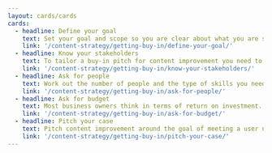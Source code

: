 ```yaml
---
layout: cards/cards
cards:
  - headline: Define your goal
    text: Set your goal and scope so you are clear about what you are selling the need for.
    link: '/content-strategy/getting-buy-in/define-your-goal/'
  - headline: Know your stakeholders
    text: To tailor a buy-in pitch for content improvement you need to know exactly who your stakeholders are.
    link: '/content-strategy/getting-buy-in/know-your-stakeholders/'
  - headline: Ask for people
    text: Work out the number of people and the type of skills you need.
    link: '/content-strategy/getting-buy-in/ask-for-people/'
  - headline: Ask for budget
    text: Most business owners think in terms of return on investment. Show the value of your content improvement in numbers if you can.
    link: '/content-strategy/getting-buy-in/ask-for-budget/'
  - headline: Pitch your case
    text: Pitch content improvement around the goal of meeting a user need.
    link: '/content-strategy/getting-buy-in/pitch-your-case/'
---
```

